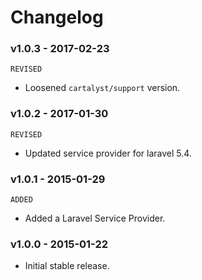 # Changelog

### v1.0.3 - 2017-02-23

`REVISED`

- Loosened `cartalyst/support` version.

### v1.0.2 - 2017-01-30

`REVISED`

- Updated service provider for laravel 5.4.

### v1.0.1 - 2015-01-29

`ADDED`

- Added a Laravel Service Provider.

### v1.0.0 - 2015-01-22

- Initial stable release.
